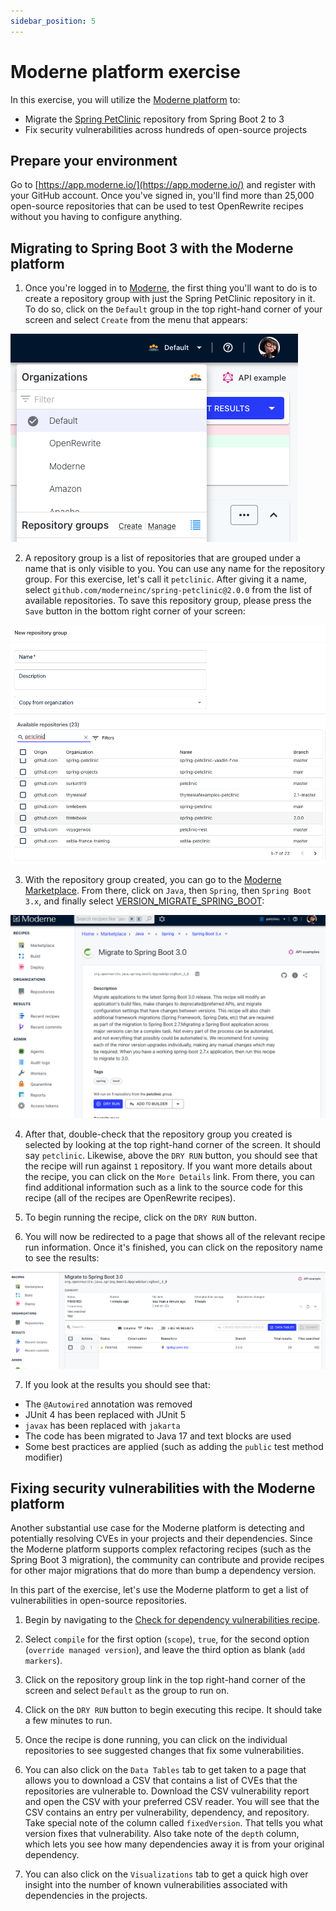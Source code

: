 ```yaml
---
sidebar_position: 5
---
```


# Moderne platform exercise

In this exercise, you will utilize the [Moderne platform](https://app.moderne.io/) to:

* Migrate the [Spring PetClinic](https://github.com/spring-projects/spring-petclinic) repository from Spring Boot 2 to 3
* Fix security vulnerabilities across hundreds of open-source projects

## Prepare your environment

Go to [https://app.moderne.io/](https://app.moderne.io/) and register with your GitHub account. Once you've signed in,
you'll find more than 25,000 open-source repositories that can be used to test OpenRewrite recipes without you having to
configure anything.

<!--
:::note
If you're interested in adding your own repository to the Moderne platform, please see
the [CLI exercise](/docs/moderne-cli)
:::
-->

## Migrating to Spring Boot 3 with the Moderne platform

1. Once you're logged in to [Moderne](https://app.moderne.io/), the first thing you'll want to do is to create a
   repository group with just the Spring PetClinic repository in it. To do so, click on the `Default` group in the top
   right-hand corner of your screen and select `Create` from the menu that appears:

![context menu](assets/menu.png)

2. A repository group is a list of repositories that are grouped under a name that is only visible to you. You can use
   any name for the repository group. For this exercise, let's call it `petclinic`. After giving it a name, select
   `github.com/moderneinc/spring-petclinic@2.0.0` from the list of available repositories. To save this repository
   group, please press the `Save` button in the bottom right corner of your screen:

![repository-groups](assets/repository-groups.png)

3. With the repository group created, you can go to the [Moderne Marketplace](https://app.moderne.io/marketplace). From
   there, click on `Java`, then `Spring`, then `Spring Boot 3.x`, and finally select
   [VERSION_MIGRATE_SPRING_BOOT](https://app.moderne.io/recipes/org.openrewrite.java.spring.boot3.VERSION_RECIPE_SPRING_BOOT):

![recipe](assets/springboot-recipe.png)

4. After that, double-check that the repository group you created is selected by looking at the top right-hand corner of
   the screen. It should say `petclinic`. Likewise, above the `DRY RUN` button, you should see that the recipe will run
   against `1` repository. If you want more details about the recipe, you can click on the `More Details` link. From
   there, you can find additional information such as a link to the source code for this recipe (all of the recipes are
   OpenRewrite recipes).

5. To begin running the recipe, click on the `DRY RUN` button.

6. You will now be redirected to a page that shows all of the relevant recipe run information. Once it's finished, you
   can click on the repository name to see the results:

![results](assets/execution.png)

7. If you look at the results you should see that:

* The `@Autowired` annotation was removed
* JUnit 4 has been replaced with JUnit 5
* `javax` has been replaced with `jakarta`
* The code has been migrated to Java 17 and text blocks are used
* Some best practices are applied (such as adding the `public` test method modifier)

## Fixing security vulnerabilities with the Moderne platform

Another substantial use case for the Moderne platform is detecting and potentially resolving CVEs in your projects and
their dependencies. Since the Moderne platform supports complex refactoring recipes (such as the Spring Boot 3
migration), the community can contribute and provide recipes for other major migrations that do more than bump a
dependency version.

In this part of the exercise, let's use the Moderne platform to get a list of vulnerabilities in open-source
repositories.

1. Begin by navigating to
   the [Check for dependency vulnerabilities recipe](https://app.moderne.io/recipes/org.openrewrite.java.dependencies.DependencyVulnerabilityCheck
   ).

2. Select `compile` for the first option (`scope`), `true`, for the second option (`override managed version`), and
   leave the third option as blank (`add markers`).

3. Click on the repository group link in the top right-hand corner of the screen and select `Default` as the group to
   run on.

4. Click on the `DRY RUN` button to begin executing this recipe. It should take a few minutes to run.

5. Once the recipe is done running, you can click on the individual repositories to see suggested changes that fix some
   vulnerabilities.

6. You can also click on the `Data Tables` tab to get taken to a page that allows you to download a CSV that contains a
   list of CVEs that the repositories are vulnerable to. Download the CSV vulnerability report and open the CSV with
   your preferred CSV reader. You will see that the CSV contains an entry per vulnerability, dependency, and repository.
   Take special note of the column called `fixedVersion`. That tells you what version fixes that vulnerability. Also
   take note of the `depth` column, which lets you see how many dependencies away it is from your original dependency.

7. You can also click on the `Visualizations` tab to get a quick high over insight into the number of known
   vulnerabilities associated with dependencies in the projects.
